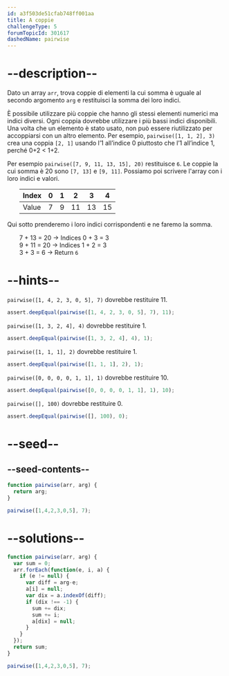 ```yaml
---
id: a3f503de51cfab748ff001aa
title: A coppie
challengeType: 5
forumTopicId: 301617
dashedName: pairwise
---
```


# --description--

Dato un array `arr`, trova coppie di elementi la cui somma è uguale al secondo argomento `arg` e restituisci la somma dei loro indici.

È possibile utilizzare più coppie che hanno gli stessi elementi numerici ma indici diversi. Ogni coppia dovrebbe utilizzare i più bassi indici disponibili. Una volta che un elemento è stato usato, non può essere riutilizzato per accoppiarsi con un altro elemento. Per esempio, `pairwise([1, 1, 2], 3)` crea una coppia `[2, 1]` usando l’1 all’indice 0 piuttosto che l’1 all’indice 1, perché 0+2 &lt; 1+2.

Per esempio `pairwise([7, 9, 11, 13, 15], 20)` restituisce `6`. Le coppie la cui somma è 20 sono `[7, 13]` e `[9, 11]`. Possiamo poi scrivere l'array con i loro indici e valori.

<div style='margin-left: 2em;'>

| Index | 0 | 1 | 2  | 3  | 4  |
| ----- | - | - | -- | -- | -- |
| Value | 7 | 9 | 11 | 13 | 15 |

</div>

Qui sotto prenderemo i loro indici corrispondenti e ne faremo la somma.

<div style='margin-left: 2em;'>

7 + 13 = 20 → Indices 0 + 3 = 3  
9 + 11 = 20 → Indices 1 + 2 = 3  
3 + 3 = 6 → Return `6`

</div>

# --hints--

`pairwise([1, 4, 2, 3, 0, 5], 7)` dovrebbe restituire 11.

```js
assert.deepEqual(pairwise([1, 4, 2, 3, 0, 5], 7), 11);
```

`pairwise([1, 3, 2, 4], 4)` dovrebbe restituire 1.

```js
assert.deepEqual(pairwise([1, 3, 2, 4], 4), 1);
```

`pairwise([1, 1, 1], 2)` dovrebbe restituire 1.

```js
assert.deepEqual(pairwise([1, 1, 1], 2), 1);
```

`pairwise([0, 0, 0, 0, 1, 1], 1)` dovrebbe restituire 10.

```js
assert.deepEqual(pairwise([0, 0, 0, 0, 1, 1], 1), 10);
```

`pairwise([], 100)` dovrebbe restituire 0.

```js
assert.deepEqual(pairwise([], 100), 0);
```

# --seed--

## --seed-contents--

```js
function pairwise(arr, arg) {
  return arg;
}

pairwise([1,4,2,3,0,5], 7);
```

# --solutions--

```js
function pairwise(arr, arg) {
  var sum = 0;
  arr.forEach(function(e, i, a) {
    if (e != null) {
      var diff = arg-e;
      a[i] = null;
      var dix = a.indexOf(diff);
      if (dix !== -1) {
        sum += dix;
        sum += i;
        a[dix] = null;
      }
    }
  });
  return sum;
}

pairwise([1,4,2,3,0,5], 7);
```
